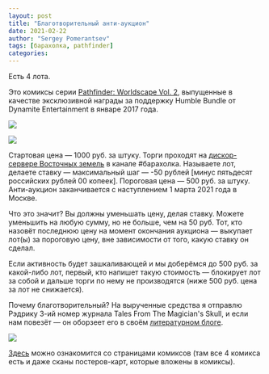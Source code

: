 ```yaml
---
layout: post
title: "Благотворительный анти-аукцион"
date: 2021-02-22
author: "Sergey Pomerantsev"
tags: [барахолка, pathfinder]
categories:
---
```


Есть 4 лота.

Это комиксы серии [Pathfinder: Worldscape Vol. 2](https://pathfinderwiki.com/wiki/Worldscape_(volume_2)), выпущенные в качестве эксклюзивной награды за поддержку Humble Bundle от Dynamite Entertainment в январе 2017 года.

![](/assets/images/sale1.jpg)

![](/assets/images/sale2.jpg)

Стартовая цена — 1000 руб. за штуку.
Торги проходят на [дискор-сервере Восточных земель](https://discord.gg/BRs7Fn83) в канале #барахолка.
Называете лот, делаете ставку — максимальный шаг — -50 рублей [минус пятьдесят российских рублей 00 копеек].
Пороговая цена — 500 руб. за штуку.
Анти-аукцион заканчивается с наступлением 1 марта 2021 года в Москве.

Что это значит? Вы должны уменьшать цену, делая ставку. Можете уменьшить на любую сумму, но не больше, чем на 50 руб.
Тот, кто назовёт последнюю цену на момент окончания аукциона — выкупает лот(ы) за пороговую цену, вне зависимости от того, какую ставку он сделал.

Если активность будет зашкаливающей и мы доберёмся до 500 руб. за какой-либо лот, первый, кто напишет такую стоимость — блокирует лот за собой и дальше торги по нему не производятся (ниже 500 руб. цена за лот не снижается).

Почему благотворительный?
На вырученные средства я отправлю Рэдрику 3-ий номер журнала Tales From The Magician's Skull, и если нам повезёт — он оборзеет его в своём [литературном блоге](https://vk.com/osr_syndrome).

![](/assets/images/sale3.jpg)

[Здесь](https://viewcomics.me/pathfinder-worldscape-2017/issue-issue-king-of-the-goblins) можно ознакомится со страницами комиксов (там все 4 комикса есть и даже сканы постеров-карт, которые вложены в комиксы).

